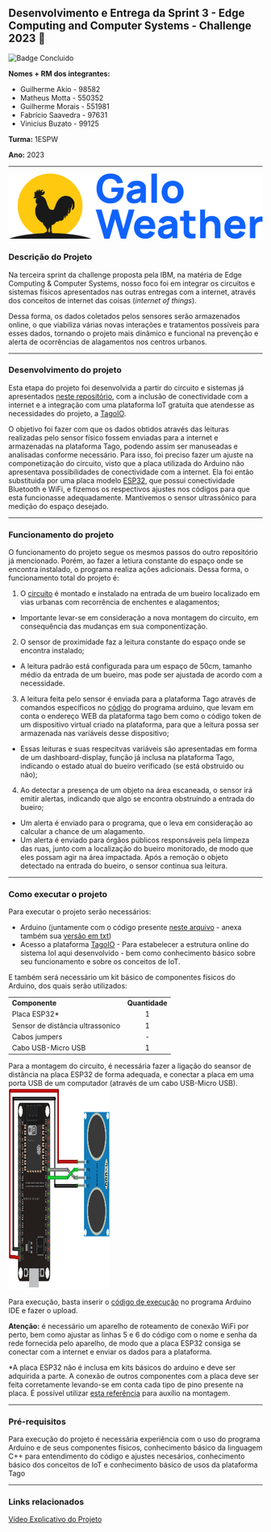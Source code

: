 ## Desenvolvimento e Entrega da Sprint 3 - Edge Computing and Computer Systems - Challenge 2023 :rooster:
![Badge Concluido](https://img.shields.io/badge/STATUS-CONCLUIDO-GREEN)

**Nomes + RM dos integrantes:**
- Guilherme Akio - 98582
- Matheus Motta - 550352
- Guilherme Morais - 551981
- Fabrício Saavedra - 97631	
- Vinicius Buzato - 99125

**Turma:** 1ESPW

**Ano:** 2023
___
<img src="./imgs/Galo_Weather.png">

### Descrição do Projeto
Na terceira sprint da challenge proposta pela IBM, na matéria de Edge Computing & Computer Systems, nosso foco foi em integrar os circuitos e sistemas físicos apresentados nas outras entregas com a internet, através dos conceitos de internet das coisas (_internet of things_). 

Dessa forma, os dados coletados pelos sensores serão armazenados online, o que viabiliza várias novas interações e tratamentos possíveis para esses dados, tornando o projeto mais dinâmico e funcional na prevenção e alerta de ocorrências de alagamentos nos centros urbanos.
___
### Desenvolvimento do projeto
Esta etapa do projeto foi desenvolvida a partir do circuito e sistemas já apresentados [neste repositório](https://github.com/Edge-Computing-1ESPW-Grupo-6/EdgeComputingComputerSystems_Sprint2), com a inclusão de conectividade com a internet e a integração com uma plataforma IoT gratuita que atendesse as necessidades do projeto, a [TagoIO](https://tago.io). 

O objetivo foi fazer com que os dados obtidos através das leituras realizadas pelo sensor físico fossem enviadas para a internet e armazenadas na plataforma Tago, podendo assim ser manuseadas e analisadas conforme necessário. Para isso, foi preciso fazer um ajuste na componetização do circuito, visto que a placa utilizada do Arduino não apresentava possibilidades de conectividade com a internet. Ela foi então substituida por uma placa modelo [ESP32](https://www.espressif.com/en/products/socs/esp32), que possui conectividade Bluetooth e WiFi, e fizemos os respectivos ajustes nos códigos para que esta funcionasse adequadamente. Mantivemos o sensor ultrassônico para medição do espaço desejado.
___

### Funcionamento do projeto
O funcionamento do projeto segue os mesmos passos do outro repositório já mencionado. Porém, ao fazer a letiura constante do espaço onde se encontra instalado, o programa realiza ações adicionais. Dessa forma, o funcionamento total do projeto é:
1. O [circuito](./imgs/Circuit_Sketch.png) é montado e instalado na entrada de um bueiro localizado em vias urbanas com recorrência de enchentes e alagamentos;
  - Importante levar-se em consideração a nova montagem do circuito, em consequência das mudanças em sua componentização.
2. O sensor de proximidade faz a leitura constante do espaço onde se encontra instalado;
  - A leitura padrão está configurada para um espaço de 50cm, tamanho médio da entrada de um bueiro, mas pode ser ajustada de acordo com a necessidade.
3.  A leitura feita pelo sensor é enviada para a plataforma Tago através de comandos específicos no [código](Codigo_Arduino.ino) do programa arduino, que levam em conta o endereço WEB da plataforma tago bem como o código token de um dispositivo virtual criado na plataforma, para que a leitura possa ser armazenada nas variáveis desse dispositivo;
  - Essas leituras e suas respecitvas variáveis são apresentadas em forma de um dashboard-display, função já inclusa na plataforma Tago, indicando o estado atual do bueiro verificado (se está obstruido ou não);
4. Ao detectar a presença de um objeto na área escaneada, o sensor irá emitir alertas, indicando que algo se encontra obstruindo a entrada do bueiro;
  - Um alerta é enviado para o programa, que o leva em consideração ao calcular a chance de um alagamento.
  - Um alerta é enviado para órgãos públicos responsáveis pela limpeza das ruas, junto com a localização do bueiro monitorado, de modo que eles possam agir na área impactada.
Após a remoção o objeto detectado na entrada do bueiro, o sensor continua sua leitura.
___
### Como executar o projeto
  Para executar o projeto serão necessários:
  - Arduino (juntamente com o código presente [neste arquivo](Codigo_Arduino.ino) - anexa também sua [versão em txt](Codigo_Arduino.txt))
  - Acesso a plataforma [TagoIO](https://tago.io) - Para estabelecer a estrutura online do sistema IoI aqui desenvolvido - bem como conhecimento básico sobre seu funcionamento e sobre os conceitos de IoT.
  
E também será necessário um kit básico de componentes físicos do Arduino, dos quais serão utilizados:
<table>
  <tr>
    <td><b>Componente</b></td>
    <td align=center><b>Quantidade</b></td>
  </tr>
    <tr>
    <td>Placa ESP32*</td>
    <td align=center>1</td>
  </tr>
  <tr>
    <td>Sensor de distância ultrassonico</td>
    <td align=center>1</td>
  </tr>
  <tr>
    <td>Cabos jumpers</td>
    <td align=center>-</td>
  </tr>
    <tr>
    <td>Cabo USB-Micro USB</td>
    <td align=center>1</td>
  </tr>
</table>

Para a montagem do circuito, é necessária fazer a ligação do seansor de distância na placa ESP32 de forma adequada, e conectar a placa em uma porta USB de um computador (através de um cabo USB-Micro USB). 
<img src="./imgs/Circuit_Sketch.png" width="200" height="400" >

Para execução, basta inserir o [código de execução](Codigo_Arduino.ino) no programa Arduino IDE e fazer o upload.

<strong>Atenção:</strong> é necessário um aparelho de roteamento de conexão WiFi por perto, bem como ajustar as linhas 5 e 6 do código com o nome e senha da rede fornecida pelo aparelho, de modo que a placa ESP32 consiga se conectar com a internet e enviar os dados para a plataforma.

*A placa ESP32 não é inclusa em kits básicos do arduino e deve ser adquirida a parte. A conexão de outros componentes com a placa deve ser feita corretamente levando-se em conta cada tipo de pino presente na placa. É possível utilizar [esta referência](./imgs/ESP32-Pinout.jpg) para auxílio na montagem.
___
### Pré-requisitos
Para execução do projeto é necessária experiência com o uso do programa Arduino e de seus componentes físicos, conhecimento básico da linguagem C++ para entendimento do código e ajustes necesários, conhecimento básico dos conceitos de IoT e conhecimento básico de usos da plataforma Tago
___
### Links relacionados
  [Vídeo Explicativo do Projeto](https://drive.google.com/file/d/1NT0kRLj3ujjGDca761uYHHcC2xtsm34h/view?usp=sharing)
